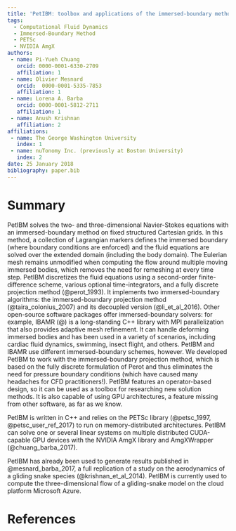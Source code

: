 ```yaml
---
title: 'PetIBM: toolbox and applications of the immersed-boundary method on distributed-memory architectures'
tags:
  - Computational Fluid Dynamics
  - Immersed-Boundary Method
  - PETSc
  - NVIDIA AmgX
authors:
 - name: Pi-Yueh Chuang
   orcid: 0000-0001-6330-2709
   affiliation: 1
 - name: Olivier Mesnard
   orcid:  0000-0001-5335-7853
   affiliation: 1
 - name: Lorena A. Barba
   orcid: 0000-0001-5812-2711
   affiliation: 1
 - name: Anush Krishnan
   affiliation: 2
affiliations:
 - name: The George Washington University
   index: 1
 - name: nuTonomy Inc. (previously at Boston University)
   index: 2
date: 25 January 2018
bibliography: paper.bib
---
```


# Summary

PetIBM solves the two- and three-dimensional Navier-Stokes equations with an immersed-boundary method on fixed structured Cartesian grids.
In this method, a collection of Lagrangian markers defines the immersed boundary (where boundary conditions are enforced) and the fluid equations are solved over the extended domain (including the body domain).
The Eulerian mesh remains unmodified when computing the flow around multiple moving immersed bodies, which removes the need for remeshing at every time step.
PetIBM discretizes the fluid equations using a second-order finite-difference scheme, various optional time-integrators, and a fully discrete projection method (@perot_1993).
It implements two immersed-boundary algorithms: the immersed-boundary projection method (@taira_colonius_2007) and its decoupled version (@li_et_al_2016).
Other open-source software packages offer immersed-boundary solvers: for example, IBAMR (@) is a long-standing C++ library with MPI parallelization that also provides adaptive mesh refinement. 
It can handle deforming immersed bodies and has been used in a variety of scenarios, including cardiac fluid dynamics, swimming, insect flight, and others. 
PetIBM and IBAMR use different immersed-boundary schemes, however. We developed PetIBM to work with the immersed-boundary projection method, which is based on the fully discrete formulation of Perot and thus eliminates the need for pressure boundary conditions (which have caused many headaches for CFD practitioners!). 
PetIBM features an operator-based design, so it can be used as a toolbox for researching new solution methods.
It is also capable of using GPU architectures, a feature missing from other software, as far as we know.

PetIBM is written in C++ and relies on the PETSc library (@petsc_1997, @petsc_user_ref_2017) to run on memory-distributed architectures.
PetIBM can solve one or several linear systems on multiple distributed CUDA-capable GPU devices with the NVIDIA AmgX library and AmgXWrapper (@chuang_barba_2017).

PetIBM has already been used to generate results published in @mesnard_barba_2017, a full replication of a study on the aerodynamics of a gliding snake species (@krishnan_et_al_2014).
PetIBM is currently used to compute the three-dimensional flow of a gliding-snake model on the cloud platform Microsoft Azure.

# References
